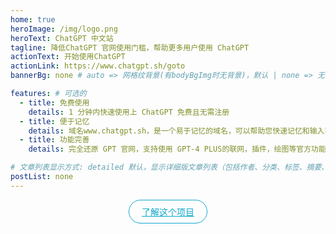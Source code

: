 ```yaml
---
home: true
heroImage: /img/logo.png
heroText: ChatGPT 中文站
tagline: 降低ChatGPT 官网使用门槛，帮助更多用户使用 ChatGPT
actionText: 开始使用ChatGPT
actionLink: https://www.chatgpt.sh/goto
bannerBg: none # auto => 网格纹背景(有bodyBgImg时无背景)，默认 | none => 无 | '大图地址' | background: 自定义背景样式       提示：如发现文本颜色不适应你的背景时可以到palette.styl修改$bannerTextColor变量

features: # 可选的
  - title: 免费使用
    details: 1 分钟内快速使用上 ChatGPT 免费且无需注册
  - title: 便于记忆
    details: 域名www.chatgpt.sh，是一个易于记忆的域名，可以帮助您快速记忆和输入我们的网址
  - title: 功能完善
    details: 完全还原 GPT 官网，支持使用 GPT-4 PLUS的联网，插件，绘图等官方功能

# 文章列表显示方式: detailed 默认，显示详细版文章列表（包括作者、分类、标签、摘要、分页等）| simple => 显示简约版文章列表（仅标题和日期）| none 不显示文章列表
postList: none
---
```

<p align="center">
  <a class="become-sponsor" href="/pages/overview">了解这个项目</a>
</p>

<style>
.action-button {
  background: linear-gradient(to right, #a18cd1, #fbc2eb); /* 渐变背景 */
  color: #ffff00; /* 黄色文本 */
  padding: 10px 20px;
  border-radius: 30px;
  border: none;
  cursor: pointer;
  font-size: 18px;
  font-weight: bold;
}

.become-sponsor {
  padding: 8px 20px;
  display: inline-block;
  color: #11a8cd;
  border-radius: 30px;
  box-sizing: border-box;
  border: 1px solid #11a8cd;
}
</style>